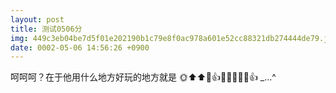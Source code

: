 ```yaml
---
layout: post
title: 测试0506分
img: 449c3eb04be7d5f01e202190b1c79e8f0ac978a601e52cc88321db274444de79.jpg
date: 0002-05-06 14:56:26 +0900
---
```

呵呵呵？在于他用什么地方好玩的地方就是
🌞⬆️⬆️🤣👍🔚🦷🌙🌞🥳👍
\_…^

